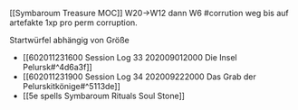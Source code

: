 [[Symbaroum Treasure MOC]]
W20->W12 dann W6 #corrution weg bis auf artefakte 1xp pro perm corruption.

Startwürfel abhängig von Größe

- [[602011231600 Session Log 33 202009012000 Die Insel Pelursk#^4d6a3f]]
- [[602011231900 Session Log 34 202009222000 Das Grab der Pelurskitkönige#^5113de]]
- [[5e spells Symbaroum Rituals Soul Stone]]